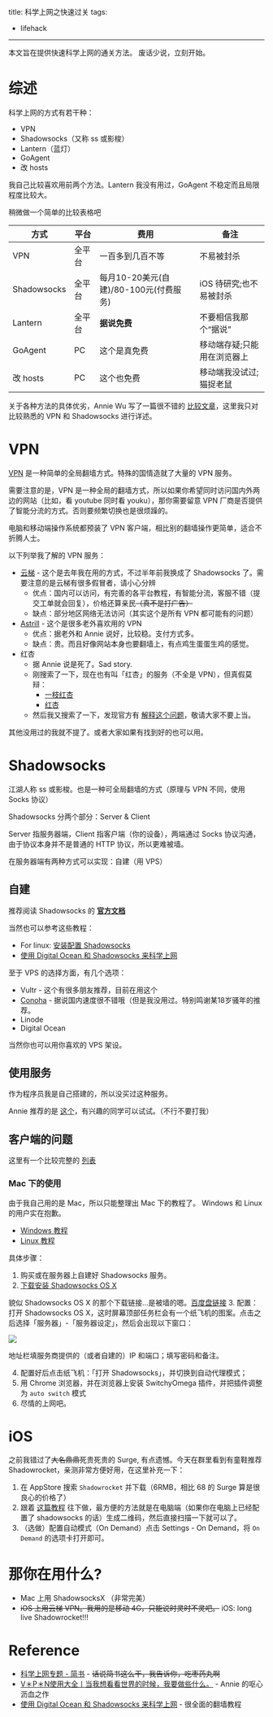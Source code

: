 title: 科学上网之快速过关
tags:
- lifehack
---

本文旨在提供快速科学上网的通关方法。
废话少说，立刻开始。
<!--more-->

# 综述

科学上网的方式有若干种：

* VPN
* Shadowsocks（又称 ss 或影梭）
* Lantern（蓝灯）
* GoAgent
* 改 hosts

我自己比较喜欢用前两个方法。Lantern 我没有用过，GoAgent 不稳定而且局限程度比较大。

稍微做一个简单的比较表格吧

|方式        |平台         |费用 |备注|
|-----------|-------------| -----|----|
|VPN        |全平台|一百多到几百不等|不易被封杀|
|Shadowsocks|全平台|每月10-20美元(自建)/80-100元(付费服务)|iOS 待研究;也不易被封杀|
|Lantern    |全平台|**据说免费**|不要相信我那个“据说”|
|GoAgent    |PC|这个是真免费|移动端存疑;只能用在浏览器上|
|改 hosts    |PC|这个也免费|移动端我没试过;猫捉老鼠|

关于各种方法的具体优劣，Annie Wu 写了一篇很不错的 [比较文章][AnnieWu-VPN]，这里我只对比较熟悉的 VPN 和 Shadowsocks 进行详述。

# VPN

[VPN](https://zh.wikipedia.org/zh/%E8%99%9B%E6%93%AC%E7%A7%81%E4%BA%BA%E7%B6%B2%E8%B7%AF) 是一种简单的全局翻墙方式。特殊的国情造就了大量的 VPN 服务。

需要注意的是，VPN 是一种全局的翻墙方式，所以如果你希望同时访问国内外两边的网站（比如，看 youtube 同时看 youku），那你需要留意 VPN 厂商是否提供了智能分流的方式。否则要频繁切换也是很烦躁的。

电脑和移动端操作系统都预装了 VPN 客户端，相比别的翻墙操作更简单，适合不折腾人士。

以下列举我了解的 VPN 服务：

* [云梯](https://www.ytpub.com/) - 这个是去年我在用的方式，不过半年前我换成了 Shadowsocks 了。需要注意的是云梯有很多假冒者，请小心分辨
  * 优点：国内可以访问，有完善的各平台教程，有智能分流，客服不错（提交工单就会回复），价格还算亲民~~（真不是打广告）~~
  * 缺点：部分地区网络无法访问（其实这个是所有 VPN 都可能有的问题）
* [Astrill](https://www.astrill.com/) - 这个是很多老外喜欢用的 VPN
  * 优点：据老外和 Annie 说好，比较稳。支付方式多。
  * 缺点：贵。而且好像网站本身也要翻墙上，有点鸡生蛋蛋生鸡的感觉。
* 红杏
  * 据 Annie 说是死了。Sad story.
  * 刚搜索了一下，现在也有叫「红杏」的服务（不全是 VPN），但真假莫辩：
    * [一枝红杏](http://www.yizhihongxing.com/)
    * [红杏](http://www.hongxingchajian.com/)
  * 然后我又搜索了一下，发现官方有 [解释这个问题](http://help.honx.in/hc/kb/article/49540/)，敬请大家不要上当。

其他没用过的我就不提了。或者大家如果有找到好的也可以用。

# Shadowsocks

江湖人称 ss 或影梭。也是一种可全局翻墙的方式（原理与 VPN 不同，使用 Socks 协议）

Shadowsocks 分两个部分：Server & Client

Server 指服务器端，Client 指客户端（你的设备），两端通过 Socks 协议沟通，由于协议本身并不是普通的 HTTP 协议，所以更难被墙。

在服务器端有两种方式可以实现：自建（用 VPS）

## 自建

推荐阅读 Shadowsocks 的 **[官方文档](https://github.com/shadowsocks/shadowsocks/wiki/Shadowsocks-%E4%BD%BF%E7%94%A8%E8%AF%B4%E6%98%8E)**

当然也可以参考这些教程：

* For linux: [安装配置 Shadowsocks](https://xiaoxiao.im/2014/06/02/shadowsocks.html)
* [使用 Digital Ocean 和 Shadowsocks 来科学上网](http://jerryzou.com/posts/shadowsocks-with-digitalocean/)

至于 VPS 的选择方面，有几个选项：

* Vultr - 这个有很多朋友推荐，目前在用这个
* [Conoha](https://www.conoha.jp/zh) - 据说国内速度很不错哦（但是我没用过。特别鸣谢某18岁骚年的推荐。
* Linode
* Digital Ocean

当然你也可以用你喜欢的 VPS 架设。

## 使用服务

作为程序员我是自己搭建的，所以没买过这种服务。

Annie 推荐的是 [这个](https://shadowsocks.com/)，有兴趣的同学可以试试。（不行不要打我）

## 客户端的问题

这里有一个比较完整的 [列表](https://shadowsocks.com/client.html)

### Mac 下的使用

由于我自己用的是 Mac，所以只能整理出 Mac 下的教程了。
Windows 和 Linux 的用户实在抱歉。

* [Windows 教程](https://github.com/shadowsocks/shadowsocks-windows/wiki/Shadowsocks-Windows-%E4%BD%BF%E7%94%A8%E8%AF%B4%E6%98%8E)
* [Linux 教程](http://jerryzou.com/posts/shadowsocks-with-digitalocean/)

具体步骤：

1. 购买或在服务器上自建好 Shadowsocks 服务。
2. [下载安装 Shadowsocks OS X](https://github.com/shadowsocks/shadowsocks-iOS/wiki/Shadowsocks-for-OSX-%E5%B8%AE%E5%8A%A9)

  貌似 Shadowsocks OS X 的那个下载链接...是被墙的嗯。[百度盘链接](http://pan.baidu.com/s/1skb1yQp)
3. 配置：打开 Shadowsocks OS X，这时屏幕顶部任务栏会有一个纸飞机的图案。点击之后选择「服务器」-「服务器设定」，然后会出现以下窗口：

  ![](http://7xjvtw.com1.z0.glb.clouddn.com/ss-mac-os-x.png)

  地址栏填服务商提供的（或者自建的）IP 和端口；填写密码和备注。

4. 配置好后点击纸飞机：「打开 Shadowsocks」，并切换到自动代理模式；
5. 用 Chrome 浏览器，并在浏览器上安装 SwitchyOmega 插件，并把插件调整为 `auto switch` 模式
6. 尽情的上网吧。

# iOS

之前我错过了~~大名鼎鼎~~死贵死贵的 Surge, 有点遗憾。今天在群里看到有童鞋推荐 Shadowrocket，亲测非常方便好用，在这里补充一下：

1. 在 AppStore 搜索 `Shadowrocket` 并下载（6RMB，相比 68 的 Surge 算是很良心的价格了）
2. 跟着 [这篇教程](https://ii-i.org/archives/859) 往下做，最方便的方法就是在电脑端（如果你在电脑上已经配置了 shadowsocks 的话）生成二维码，然后直接扫描一下就可以了。
3. （选做）配置自动模式（On Demand）点击 Settings - On Demand，将 `On Demand` 的选项卡打开即可。

# 那你在用什么?

* Mac 上用 ShadowsocksX （非常完美）
* ~~iOS 上用云梯 VPN。我用的是移动 4G，只能说时灵时不灵吧。~~ iOS: long live Shadowrocket!!!

# Reference

* [科学上网专题 - 简书](http://www.jianshu.com/collection/b6b16295fc83) - ~~话说简书这么干，我告诉你，吃枣药丸啊~~
* [V＊P＊N使用大全丨当我想看看世界的时候，我要做些什么。][AnnieWu-VPN] - Annie 的呕心沥血之作
* [使用 Digital Ocean 和 Shadowsocks 来科学上网](http://jerryzou.com/posts/shadowsocks-with-digitalocean/) - 很全面的翻墙教程

[AnnieWu-VPN]: https://mp.weixin.qq.com/s?__biz=MzAwOTU3MDMwNg==&mid=402146885&idx=1&sn=b8b69ca32f4b49fbe42f1effa39e095d&scene=1&srcid=01130kK0bCb7pKtQwV2Vfpq8&key=710a5d99946419d9a313aac034600058a65e11dd5741d34c5ac15fc11b7ed24df3e5a616096eaaff56b058df8903ca4b&ascene=0&uin=MjYyODA0MjQ4Mw%3D%3D&devicetype=iMac+MacBookPro11%2C2+OSX+OSX+10.11.3+build(15D21)&version=11020201&pass_ticket=px%2FKbwHJYExj3Fb52LK%2FlNK4T1Q7IOubUmdFgDsYhcXx9BtQCsMI3oIxktwDz3MB
